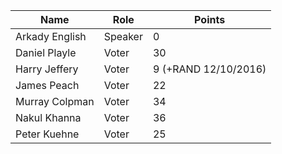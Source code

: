 Name | Role | Points
---|---|---
Arkady English | Speaker | 0
Daniel Playle | Voter | 30
Harry Jeffery |	Voter |	9 (+RAND 12/10/2016)
James Peach | Voter | 22
Murray Colpman	| Voter |	34
Nakul Khanna	| Voter	| 36
Peter Kuehne | Voter | 25
